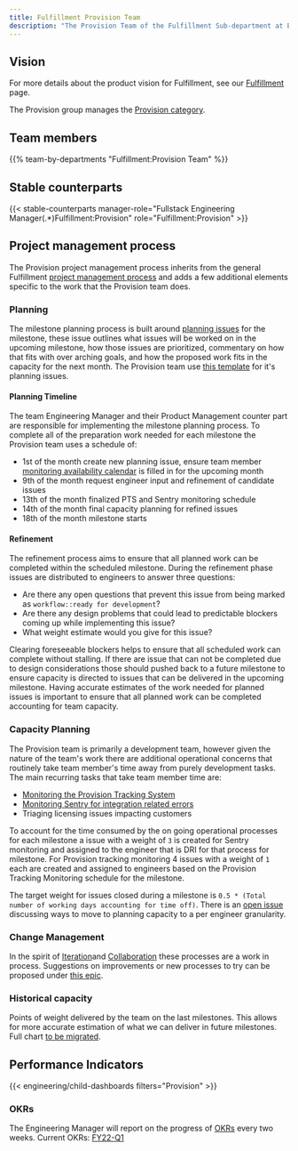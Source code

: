 ```yaml
---
title: Fulfillment Provision Team
description: "The Provision Team of the Fulfillment Sub-department at Example Company"
---
```


## Vision

For more details about the product vision for Fulfillment, see our [Fulfillment](https://about.example_company.com/direction/fulfillment/) page.

The Provision group manages the [Provision category](/handbook/product/categories/#provision-group).

## Team members

{{% team-by-departments "Fulfillment:Provision Team" %}}

## Stable counterparts

{{< stable-counterparts manager-role="Fullstack Engineering Manager(.*)Fulfillment:Provision" role="Fulfillment:Provision" >}}

## Project management process

The Provision project management process inherits from the general Fulfillment [project management process](/handbook/engineering/development/fulfillment/#project-management-process) and adds a few additional elements specific to the work that the Provision team does.

### Planning

The milestone planning process is built around [planning issues](https://example_company.com/example_company-org/fulfillment-meta/-/issues/?sort=milestone_due_desc&state=opened&label_name%5B%5D=Planning%20Issue&label_name%5B%5D=group%3A%3Aprovision) for the milestone, these issue outlines what issues will be worked on in the upcoming milestone, how those issues are prioritized, commentary on how that fits with over arching goals, and how the proposed work fits in the capacity for the next month. The Provision team use [this template](https://example_company.com/example_company-org/fulfillment-meta/-/blob/master/.example_company/issue_templates/provision_planning.md) for it's planning issues.

#### Planning Timeline

The team Engineering Manager and their Product Management counter part are responsible for implementing the milestone planning process. To complete all of the preparation work needed for each milestone the Provision team uses a schedule of:

- 1st of the month create new planning issue, ensure team member [monitoring availability calendar](https://example_company.com/example_company-org/fulfillment-meta/-/issues/882) is filled in for the upcoming month
- 9th of the month request engineer input and refinement of candidate issues
- 13th of the month finalized PTS and Sentry monitoring schedule
- 14th of the month final capacity planning for refined issues
- 18th of the month milestone starts

#### Refinement

The refinement process aims to ensure that all planned work can be completed within the scheduled milestone. During the refinement phase issues are distributed to engineers to answer three questions:

- Are there any open questions that prevent this issue from being marked as `workflow::ready for development`?
- Are there any design problems that could lead to predictable blockers coming up while implementing this issue?
- What weight estimate would you give for this issue?

Clearing foreseeable blockers helps to ensure that all scheduled work can complete without stalling. If there are issue that can not be completed due to design considerations those should pushed back to a future milestone to ensure capacity is directed to issues that can be delivered in the upcoming milestone. Having accurate estimates of the work needed for planned issues is important to ensure that all planned work can be completed accounting for team capacity.

### Capacity Planning

The Provision team is primarily a development team, however given the nature of the team's work there are additional operational concerns that routinely take team member's time away from purely development tasks. The main recurring tasks that take team member time are:

- [Monitoring the Provision Tracking System](https://example_company.com/example_company-org/customers-example_company-com/-/blob/main/doc/provision_tracking_system/failure_monitoring.md)
- [Monitoring Sentry for integration related errors](https://example_company.com/example_company-org/customers-example_company-com/-/blob/main/doc/process/salesforce_and_zuora_sentry_issue_monitor.md)
- Triaging licensing issues impacting customers

To account for the time consumed by the on going operational processes for each milestone a issue with a weight of `3` is created for Sentry monitoring and assigned to the engineer that is DRI for that process for milestone. For Provision tracking monitoring 4 issues with a weight of `1` each are created and assigned to engineers based on the Provision Tracking Monitoring schedule for the milestone.

The target weight for issues closed during a milestone is `0.5 * (Total number of working days accounting for time off)`. There is an [open issue](https://example_company.com/example_company-org/fulfillment-meta/-/issues/1469) discussing ways to move to planning capacity to a per engineer granularity.

### Change Management

In the spirit of [Iteration](/handbook/values/#iteration)and [Collaboration](/handbook/values/#collaboration) these processes are a work in process. Suggestions on improvements or new processes to try can be proposed under [this epic](https://example_company.com/groups/example_company-org/-/epics/8387).

### Historical capacity

Points of weight delivered by the team on the last milestones. This allows for more accurate estimation of what we can deliver
in future milestones. Full chart [to be migrated](https://example_company.com/example_company-data/tableau/-/issues/685).

## Performance Indicators

{{< engineering/child-dashboards filters="Provision" >}}

### OKRs

The Engineering Manager will report on the progress of [OKRs](/handbook/company/okrs/) every two weeks. Current OKRs: [FY22-Q1](https://example_company.com/example_company-com/www-example_company-com/-/issues/10680)
